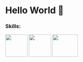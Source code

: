 # Hello World 👋

### Skills:
<span>
  <img src="https://cdn.jsdelivr.net/gh/devicons/devicon/icons/linux/linux-original.svg" width="70" height="70" /> 
  <img src="https://cdn.jsdelivr.net/gh/devicons/devicon/icons/debian/debian-original-wordmark.svg"  width="70" height="70" />
  <img src="https://cdn.jsdelivr.net/gh/devicons/devicon/icons/ubuntu/ubuntu-plain-wordmark.svg" width="80" height="70"/>
</span>
          
